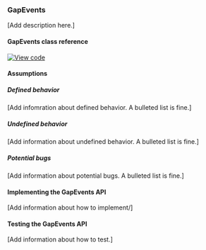 ### GapEvents

[Add description here.]

#### GapEvents class reference

[![View code](https://www.mbed.com/embed/?type=library)](https://os.mbed.com/docs/v5.6/mbed-os-api-doxy/class_gap_events.html)

#### Assumptions

##### Defined behavior

[Add infomration about defined behavior. A bulleted list is fine.]

##### Undefined behavior

[Add information about undefined behavior. A bulleted list is fine.]

##### Potential bugs

[Add information about potential bugs. A bulleted list is fine.]

#### Implementing the GapEvents API

[Add information about how to implement/]

#### Testing the GapEvents API

[Add information about how to test.]
